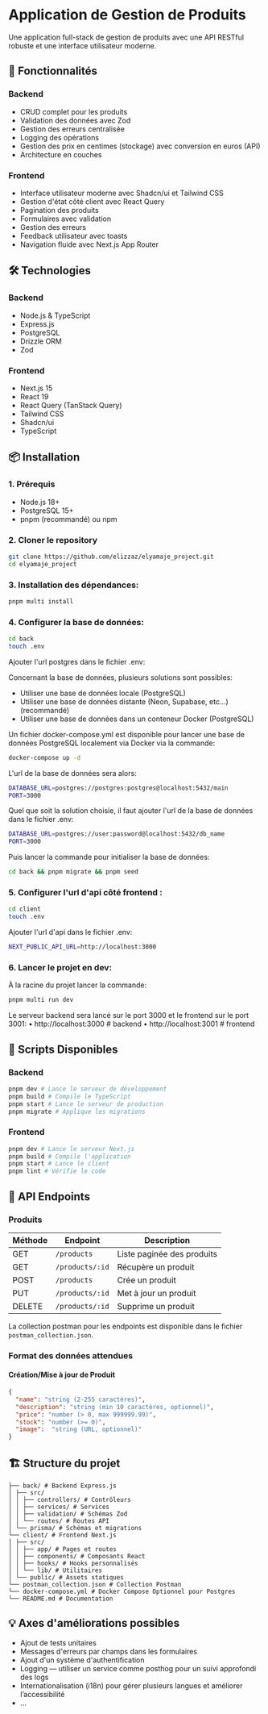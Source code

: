 # Application de Gestion de Produits

Une application full-stack de gestion de produits avec une API RESTful robuste et une interface utilisateur moderne.

## 🚀 Fonctionnalités

### Backend

- CRUD complet pour les produits
- Validation des données avec Zod
- Gestion des erreurs centralisée
- Logging des opérations
- Gestion des prix en centimes (stockage) avec conversion en euros (API)
- Architecture en couches

### Frontend

- Interface utilisateur moderne avec Shadcn/ui et Tailwind CSS
- Gestion d'état côté client avec React Query
- Pagination des produits
- Formulaires avec validation
- Gestion des erreurs
- Feedback utilisateur avec toasts
- Navigation fluide avec Next.js App Router

## 🛠 Technologies

### Backend

- Node.js & TypeScript
- Express.js
- PostgreSQL
- Drizzle ORM
- Zod

### Frontend

- Next.js 15
- React 19
- React Query (TanStack Query)
- Tailwind CSS
- Shadcn/ui
- TypeScript


## 📦 Installation

### 1. Prérequis

- Node.js 18+
- PostgreSQL 15+
- pnpm (recommandé) ou npm


### 2. Cloner le repository

```bash
git clone https://github.com/elizzaz/elyamaje_project.git
cd elyamaje_project
```

### 3. Installation des dépendances:

```bash
pnpm multi install
```

### 4. Configurer la base de données:

```bash
cd back
touch .env
```

Ajouter l'url postgres dans le fichier .env:

Concernant la base de données, plusieurs solutions sont possibles:
- Utiliser une base de données locale (PostgreSQL)
- Utiliser une base de données distante (Neon, Supabase, etc…) (recommandé)
- Utiliser une base de données dans un conteneur Docker (PostgreSQL)

Un fichier docker-compose.yml est disponible pour lancer une base de données PostgreSQL localement via Docker via la commande: 

```bash
docker-compose up -d
```

L'url de la base de données sera alors:

```bash
DATABASE_URL=postgres://postgres:postgres@localhost:5432/main
PORT=3000
```


Quel que soit la solution choisie, il faut ajouter l'url de la base de données dans le fichier .env:

```bash
DATABASE_URL=postgres://user:password@localhost:5432/db_name
PORT=3000
```

Puis lancer la commande pour initialiser la base de données:

```bash
cd back && pnpm migrate && pnpm seed
```

### 5. Configurer l'url d'api côté frontend :


```bash
cd client
touch .env
```

Ajouter l'url d'api dans le fichier .env:

```bash 
NEXT_PUBLIC_API_URL=http://localhost:3000
```

### 6. Lancer le projet en dev:

À la racine du projet lancer la commande:

```bash 
pnpm multi run dev
```

Le serveur backend sera lancé sur le port 3000 et le frontend sur le port 3001: 
•⁠  ⁠http://localhost:3000 # backend
•⁠  ⁠http://localhost:3001 # frontend

## 🚀 Scripts Disponibles

### Backend

```bash
pnpm dev # Lance le serveur de développement
pnpm build # Compile le TypeScript
pnpm start # Lance le serveur de production
pnpm migrate # Applique les migrations
```

### Frontend

```bash 
pnpm dev # Lance le serveur Next.js
pnpm build # Compile l'application
pnpm start # Lance le client
pnpm lint # Vérifie le code
```

## 📝 API Endpoints

### Produits

| Méthode | Endpoint | Description |
|---------|----------|-------------|
| GET | `/products` | Liste paginée des produits |
| GET | `/products/:id` | Récupère un produit |
| POST | `/products` | Crée un produit |
| PUT | `/products/:id` | Met à jour un produit |
| DELETE | `/products/:id` | Supprime un produit |

La collection postman pour les endpoints est disponible dans le fichier `postman_collection.json`.

### Format des données attendues

#### Création/Mise à jour de Produit

```json
{
  "name": "string (2-255 caractères)",
  "description": "string (min 10 caractères, optionnel)",
  "price": "number (> 0, max 999999.99)",
  "stock": "number (>= 0)",
  "image":  "string (URL, optionnel)"
}
```


## 🏗 Structure du projet

```
├── back/ # Backend Express.js
│ ├── src/
│ │ ├── controllers/ # Contrôleurs
│ │ ├── services/ # Services
│ │ ├── validation/ # Schémas Zod
│ │ └── routes/ # Routes API
│ └── prisma/ # Schémas et migrations
└── client/ # Frontend Next.js
│ ├── src/
│ │ ├── app/ # Pages et routes
│ │ ├── components/ # Composants React
│ │ ├── hooks/ # Hooks personnalisés
│ │ └── lib/ # Utilitaires
│ └── public/ # Assets statiques
└── postman_collection.json # Collection Postman
└── docker-compose.yml # Docker Compose Optionnel pour Postgres
└── README.md # Documentation
```



## 💡 Axes d'améliorations possibles

- Ajout de tests unitaires
- Messages d'erreurs par champs dans les formulaires
- Ajout d'un système d'authentification
- Logging — utiliser un service comme posthog pour un suivi approfondi des logs
- Internationalisation (i18n) pour gérer plusieurs langues et améliorer l’accessibilité
- ...
